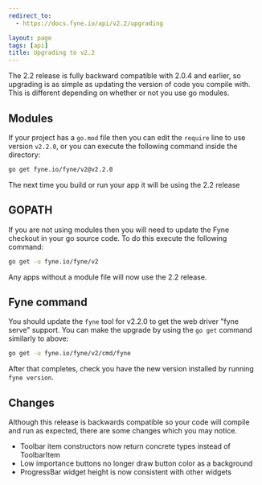```yaml
---
redirect_to:
  - https://docs.fyne.io/api/v2.2/upgrading

layout: page
tags: [api]
title: Upgrading to v2.2
---
```



The 2.2 release is fully backward compatible with 2.0.4 and earlier, so upgrading
is as simple as updating the version of code you compile with.
This is different depending on whether or not you use go modules.

## Modules

If your project has a `go.mod` file then you can edit the `require` line to use
version `v2.2.0`, or you can execute the following command inside the directory:

```bash
go get fyne.io/fyne/v2@v2.2.0
```

The next time you build or run your app it will be using the 2.2 release

## GOPATH

If you are not using modules then you will need to update the Fyne checkout in
your go source code. To do this execute the following command:

```bash
go get -u fyne.io/fyne/v2
```

Any apps without a module file will now use the 2.2 release.

## Fyne command

You should update the `fyne` tool for v2.2.0 to get the web driver "fyne serve" support.
You can make the upgrade by using the `go get` command similarly to above:

```bash
go get -u fyne.io/fyne/v2/cmd/fyne
```

After that completes, check you have the new version installed by running `fyne version`.

## Changes

Although this release is backwards compatible so your code will compile and
run as expected, there are some changes which you may notice.

* Toolbar item constructors now return concrete types instead of ToolbarItem
* Low importance buttons no longer draw button color as a background
* ProgressBar widget height is now consistent with other widgets
